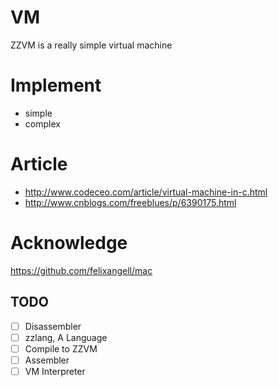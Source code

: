 # VM
ZZVM is a really simple virtual machine

# Implement
* simple
* complex

# Article
* http://www.codeceo.com/article/virtual-machine-in-c.html
* http://www.cnblogs.com/freeblues/p/6390175.html

# Acknowledge
https://github.com/felixangell/mac

## TODO

- [ ] Disassembler
- [ ] zzlang, A Language
- [ ] Compile to ZZVM
- [ ] Assembler
- [ ] VM Interpreter
